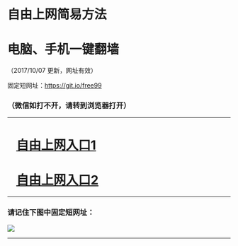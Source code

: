 ﻿# 自由上网简易方法

# 电脑、手机一键翻墙

（2017/10/07 更新，网址有效）

固定短网址：https://git.io/free99

### （微信如打不开，请转到浏览器打开）


***





# &nbsp;&nbsp; <a href="http://ft2064314537.fwq-tz-1001.info/fwqtz01.html?t=10070018870 " target="_blank">自由上网入口1</a>
# &nbsp;&nbsp; <a href="http://ft2871632674.fwq-tz-1002.info/fwqtz02.html?t=100700130846 " target="_blank">自由上网入口2</a>
***

### 请记住下图中固定短网址：

<img src="https://s3-us-west-2.amazonaws.com/fwq-1001/yjfq-20170905okok.png" /> 


***

